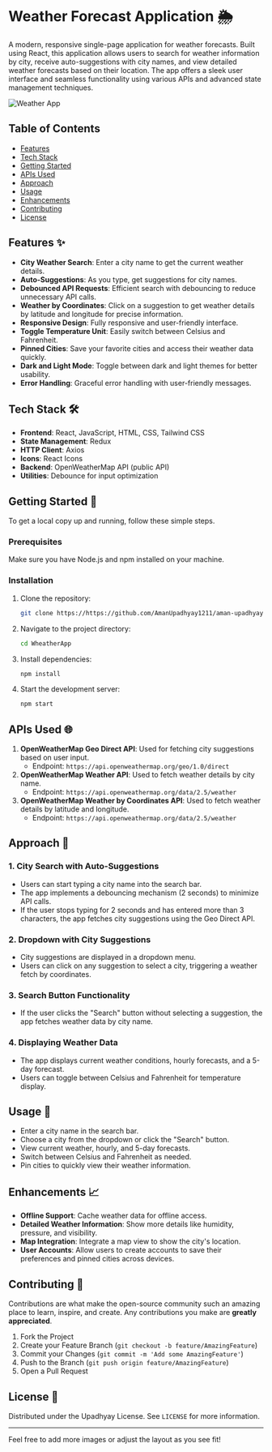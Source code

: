# Weather Forecast Application 🌦️



A modern, responsive single-page application for weather forecasts. Built using React, this application allows users to search for weather information by city, receive auto-suggestions with city names, and view detailed weather forecasts based on their location. The app offers a sleek user interface and seamless functionality using various APIs and advanced state management techniques.

![Weather App](https://res.cloudinary.com/amanupadhyay1211/image/upload/v1724590578/fhjoi4w3tjxl4eg115vw.png)

## Table of Contents
- [Features](#features-✨)
- [Tech Stack](#tech-stack-🛠️)
- [Getting Started](#getting-started-🚀)
- [APIs Used](#apis-used-🌐)
- [Approach](#approach-🧠)
- [Usage](#usage-📖)
- [Enhancements](#enhancements-📈)
- [Contributing](#contributing-🤝)
- [License](#license-📄)

## Features ✨
- **City Weather Search**: Enter a city name to get the current weather details.
- **Auto-Suggestions**: As you type, get suggestions for city names.
- **Debounced API Requests**: Efficient search with debouncing to reduce unnecessary API calls.
- **Weather by Coordinates**: Click on a suggestion to get weather details by latitude and longitude for precise information.
- **Responsive Design**: Fully responsive and user-friendly interface.
- **Toggle Temperature Unit**: Easily switch between Celsius and Fahrenheit.
- **Pinned Cities**: Save your favorite cities and access their weather data quickly.
- **Dark and Light Mode**: Toggle between dark and light themes for better usability.
- **Error Handling**: Graceful error handling with user-friendly messages.

## Tech Stack 🛠️
- **Frontend**: React, JavaScript, HTML, CSS, Tailwind CSS
- **State Management**: Redux
- **HTTP Client**: Axios
- **Icons**: React Icons
- **Backend**: OpenWeatherMap API (public API)
- **Utilities**: Debounce for input optimization

## Getting Started 🚀

To get a local copy up and running, follow these simple steps.

### Prerequisites

Make sure you have Node.js and npm installed on your machine.

### Installation

1. Clone the repository:
    ```bash
    git clone https://https://github.com/AmanUpadhyay1211/aman-upadhyay-wasserstoff-FullstackInternTask-Task3-Weather-Dashboard
    ```
   
2. Navigate to the project directory:
    ```bash
    cd WheatherApp
    ```

3. Install dependencies:
    ```bash
    npm install
    ```

4. Start the development server:
    ```bash
    npm start
    ```

## APIs Used 🌐

1. **OpenWeatherMap Geo Direct API**: Used for fetching city suggestions based on user input.
   - Endpoint: `https://api.openweathermap.org/geo/1.0/direct`
2. **OpenWeatherMap Weather API**: Used to fetch weather details by city name.
   - Endpoint: `https://api.openweathermap.org/data/2.5/weather`
3. **OpenWeatherMap Weather by Coordinates API**: Used to fetch weather details by latitude and longitude.
   - Endpoint: `https://api.openweathermap.org/data/2.5/weather`

## Approach 🧠

### 1. **City Search with Auto-Suggestions**
- Users can start typing a city name into the search bar.
- The app implements a debouncing mechanism (2 seconds) to minimize API calls.
- If the user stops typing for 2 seconds and has entered more than 3 characters, the app fetches city suggestions using the Geo Direct API.

### 2. **Dropdown with City Suggestions**
- City suggestions are displayed in a dropdown menu.
- Users can click on any suggestion to select a city, triggering a weather fetch by coordinates.

### 3. **Search Button Functionality**
- If the user clicks the "Search" button without selecting a suggestion, the app fetches weather data by city name.

### 4. **Displaying Weather Data**
- The app displays current weather conditions, hourly forecasts, and a 5-day forecast.
- Users can toggle between Celsius and Fahrenheit for temperature display.

## Usage 📖

- Enter a city name in the search bar.
- Choose a city from the dropdown or click the "Search" button.
- View current weather, hourly, and 5-day forecasts.
- Switch between Celsius and Fahrenheit as needed.
- Pin cities to quickly view their weather information.

## Enhancements 📈
- **Offline Support**: Cache weather data for offline access.
- **Detailed Weather Information**: Show more details like humidity, pressure, and visibility.
- **Map Integration**: Integrate a map view to show the city's location.
- **User Accounts**: Allow users to create accounts to save their preferences and pinned cities across devices.

## Contributing 🤝

Contributions are what make the open-source community such an amazing place to learn, inspire, and create. Any contributions you make are **greatly appreciated**.

1. Fork the Project
2. Create your Feature Branch (`git checkout -b feature/AmazingFeature`)
3. Commit your Changes (`git commit -m 'Add some AmazingFeature'`)
4. Push to the Branch (`git push origin feature/AmazingFeature`)
5. Open a Pull Request

## License 📄

Distributed under the Upadhyay License. See `LICENSE` for more information.

---

Feel free to add more images or adjust the layout as you see fit!
